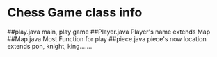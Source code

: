 # Chess Game class info

##play.java
	main, play game
##Player.java
	Player's name
	extends Map
##Map.java
	Most Function for play
##piece.java
	piece's now location
	extends pon, knight, king.......
